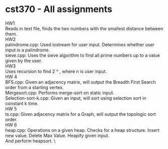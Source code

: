 # cst370 - All assignments
HW1\
  Reads in text file, finds the two numbers with the smallest distance between them.\
HW2\
  palindrome.cpp: Used iostream for user input. Determines whether user input is a palindrome.\
  sieve.cpp: Uses the sieve algorithm to find all prime numbers up to a value given by the user.\
HW3\
  Uses recursion to find 2 ^ , where n is user input.\
HW 4\
  BFS.cpp: Given an adjacency matrix, will output the Breadth First Search order from a starting vertex.\
  Mergesort.cpp: Performs merge-sort on static input.\
  Selection-sort-k.cpp: Given an input, will sort using selection sort in constant k time.\
HW 5\
  ts.cpp: Given adjacency matrix for a Graph, will output the topologic sort order.\
HW 6\
  heap.cpp: Operations on a given heap. Checks for a heap structure. Insert new value. Delete Max Value. Heapify given input.\
  And perform heapsort. \
  
  
  
